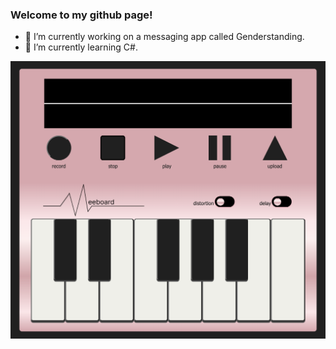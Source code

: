 ### Welcome to my github page!



- 🔭 I’m currently working on a messaging app called Genderstanding.
- 🌱 I’m currently learning C#.

<img src="./images/meeboard.png">
